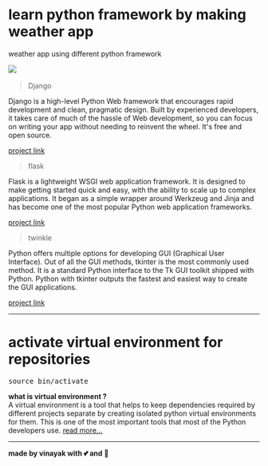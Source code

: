 # learn python framework by making weather app
weather app using different python framework

![](https://img.shields.io/github/repo-size/itsvinayak/weather-app.svg?label=Repo%20size&style=flat-square)&nbsp;



> Django

Django is a high-level Python Web framework that encourages rapid development and clean, pragmatic design. Built by experienced developers, it takes care of much of the hassle of Web development, so you can focus on writing your app without needing to reinvent the wheel. It's free and open source.

<a href="https://github.com/itsvinayak/weather-app/tree/master/weather-django" >project link </a>

>flask

Flask is a lightweight WSGI web application framework. It is designed to make getting started quick and easy, with the ability to scale up to complex applications. It began as a simple wrapper around Werkzeug and Jinja and has become one of the most popular Python web application frameworks.

<a href="https://github.com/itsvinayak/weather-app/tree/master/weather-flask" >project link </a>

>twinkle

Python offers multiple options for developing GUI (Graphical User Interface). Out of all the GUI methods, tkinter is the most commonly used method. It is a standard Python interface to the Tk GUI toolkit shipped with Python. Python with tkinter outputs the fastest and easiest way to create the GUI applications.

<a href="https://github.com/itsvinayak/weather-app/tree/master/weather-twinkle" >project link </a>

---

# activate virtual environment for repositories

<pre>source bin/activate </pre>

<b> what is virtual environment ? </b><br/>
A virtual environment is a tool that helps to keep dependencies required by different projects separate by creating isolated python virtual environments for them. This is one of the most important tools that most of the Python developers use.
<a href="https://www.geeksforgeeks.org/python-virtual-environment/" >read more... </a>


---


<strong>made by vinayak with 💕 and 🍺</strong>
